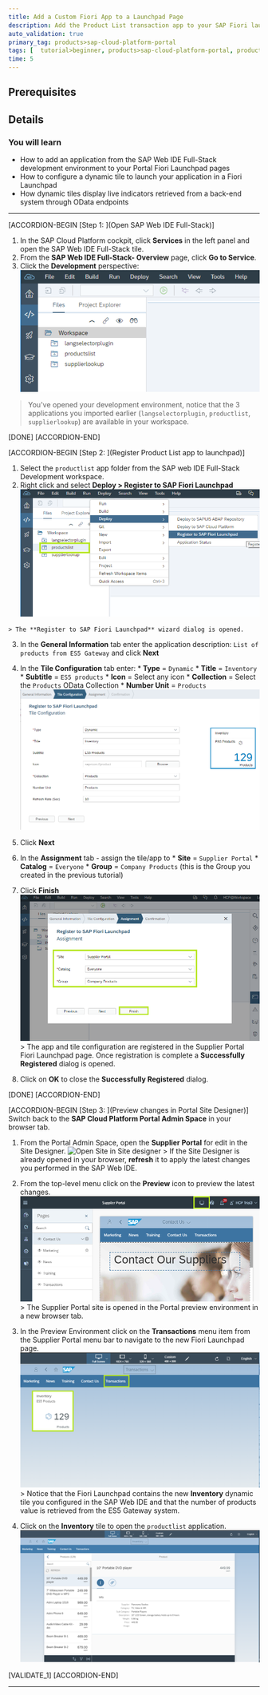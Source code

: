 ```yaml
---
title: Add a Custom Fiori App to a Launchpad Page
description: Add the Product List transaction app to your SAP Fiori launchpad page and configure a dynamic tile to launch it.
auto_validation: true
primary_tag: products>sap-cloud-platform-portal
tags: [  tutorial>beginner, products>sap-cloud-platform-portal, products>sap-cloud-platform, products>sap-web-ide, topic>sapui5]
time: 5
---
```


## Prerequisites  

## Details
### You will learn  
  - How to add an application from the SAP Web IDE Full-Stack development environment to your Portal Fiori Launchpad pages
  - How to configure a dynamic tile to launch your application in a Fiori Launchpad
  - How dynamic tiles display live indicators retrieved from a back-end system through OData endpoints

---

[ACCORDION-BEGIN [Step 1: ](Open SAP Web IDE Full-Stack)]
  1. In the SAP Cloud Platform cockpit, click **Services** in the left panel and open the SAP Web IDE Full-Stack tile.
  2. From the **SAP Web IDE Full-Stack- Overview** page, click **Go to Service**.
  3. Click the **Development** perspective:
    ![Development Perspective in Web IDE](0-web-ide-workspace.png)
>You've opened your development environment, notice that the 3 applications you imported earlier (`langselectorplugin`, `productlist`, `supplierlookup`) are available in your workspace.

[DONE]
[ACCORDION-END]

[ACCORDION-BEGIN [Step 2: ](Register Product List app to launchpad)]
  1. Select the `productlist` app folder from the SAP web IDE Full-Stack Development workspace.
  2. Right click and select **Deploy > Register to SAP Fiori Launchpad**
      ![Register to FLP in Web IDE](1-register-to-flp.png)

    > The **Register to SAP Fiori Launchpad** wizard dialog is opened.

  3. In the **General Information** tab enter the application description: `List of products from ES5 Gateway` and click **Next**
  4. In the **Tile Configuration** tab enter:
    * **Type** = `Dynamic`
    * **Title** = `Inventory`
    * **Subtitle** = `ES5 products`
    * **Icon** = Select any icon
    * **Collection** = Select the `Products` OData Collection
    * **Number Unit** = `Products`
      ![Configure Dynamic Tile in Web IDE](2-dynamic-tile-tab.png)
  5. Click **Next**
  6. In the **Assignment** tab - assign the tile/app to
    * **Site** = `Supplier Portal`
    * **Catalog** = `Everyone`
    * **Group** = `Company Products` (this is the Group you created in the previous tutorial)
  7. Click **Finish**
    ![Dynamic Tile Assignment](3-app-assignment.png)
    > The app and tile configuration are registered in the Supplier Portal Fiori Launchpad page. Once registration is complete a **Successfully Registered** dialog is opened.

  8. Click on **OK** to close the **Successfully Registered** dialog.

[DONE]
[ACCORDION-END]


[ACCORDION-BEGIN [Step 3: ](Preview changes in Portal Site Designer)]
Switch back to the **SAP Cloud Platform Portal Admin Space** in your browser tab.

  1. From the Portal Admin Space, open the **Supplier Portal** for edit in the Site Designer.
    ![Open Site in Site designer](../cp-portal-advanced-add-flp-page/0-open-site-edit.png)
    > If the Site Designer is already opened in your browser, **refresh** it to apply the latest changes you performed in the SAP Web IDE.

  2. From the top-level menu click on the **Preview** icon to preview the latest changes.
    ![Open Site Preview](4-site-designer-preview.png)
    > The Supplier Portal site is opened in the Portal preview environment in a new browser tab.

  3. In the Preview Environment click on the **Transactions** menu item from the Supplier Portal menu bar to navigate to the new Fiori Launchpad page.
    ![Preview FLP](5-flp-in-preview.png)
    > Notice that the Fiori Launchpad contains the new **Inventory** dynamic tile you configured in the SAP Web IDE and that the number of products value is retrieved from the ES5 Gateway system.

  4. Click on the **Inventory** tile to open the `productlist` application.
    ![Product List App Preview](6-product-list-preview.png)



[VALIDATE_1]
[ACCORDION-END]

---
